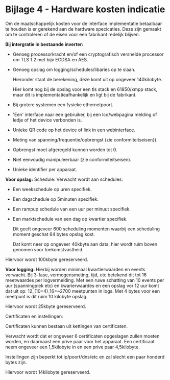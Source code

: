 # Bijlage 4 - Hardware kosten indicatie

Om de maatschappelijk kosten voor de interface implementatie betaalbaar te houden is er gerekend aan de hardware specicaties. Deze zijn gemaakt om te controleren of de eisen voor een fabrikant redelijk blijven.

**Bij intergratie in bestaande inverter:**

* Genoeg processorkracht en/of een cryptografisch versnelde processor om TLS 1.2 met bijv ECDSA en AES.
* Genoeg opslag om logging/schedules/libaries op te slaan.

  Hieronder staat de berekening, deze komt uit op ongeveer 140kilobyte.

  Hier komt nog bij de opslag voor een tls stack en 61850/xmpp stack, maar dit is implementatieafhankelijk en ligt bij de fabrikant.

* Bij grotere systemen een fysieke ethernetpoort.
* 'Een' interface naar een gebruiker, bij een lcd/webpagina melding of ledje of het device verbonden is.
* Unieke QR code op het device of link in een webinterface.
* Meting van spanning/frequentie/opbrengst \(zie conformiteitseisen}\).
* Opbrengst moet afgeregeld kunnen worden tot 0.
* Niet eenvoudig manipuleerbaar \(zie conformiteitseisen\).
* Unieke identifier per apparaat.

**Voor opslag:** Schedule: Verwacht wordt aan schedules:

* Een weekschedule op uren specifiek.
* Een dagschedule op 5minuten specifiek.
* Een rampup schedule van een uur per minuut specifiek.
* Een marktschedule van een dag op kwartier specifiek.

  Dit geeft ongeveer 600 scheduling momenten waarbij een scheduling moment geschat 64 bytes opslag kost.

  Dat komt neer op ongeveer 40kbyte aan data, hier wordt ruim boven genomen voor toekomstvastheid.

Hiervoor wordt 100kbyte gereserveerd.

**Voor logging:** Hierbij worden minimaal kwartierwaarden en events verwacht. Bij 3-fase, vermogensmeting, tijd, etc betekend dit tot 16 meetwaardes per logvermelding. Met een ruwe schatting van 10 events per uur \(spanningpiek etc\) en kwarierwaardes en een opslag vor 12 uur komt dat uit op: 12_\(10+4\)_16=~2700 meetpunten in logs. Met 4 bytes voor een meetpunt is dit ruim 10 kilobyte opslag.

Hiervoor wordt 25kbyte gereserveerd.

Certificaten en instellingen:

Certificaten kunnen bestaan uit kettingen van certificaten.

Verwacht wordt dat er ongeveer 6 certificaten opgeslagen zullen moeten worden, en daarnaast een prive paar voor het apparaat. Een certificaat neem ongeveer een 1,5kilobyte in en een prive paar 4,5kilobyte.

Instellingen zijn beperkt tot ip/poort/dns/etc en zal slecht een paar honderd bytes zijn.

Hiervoor wordt 14kilobyte gereserveerd.

